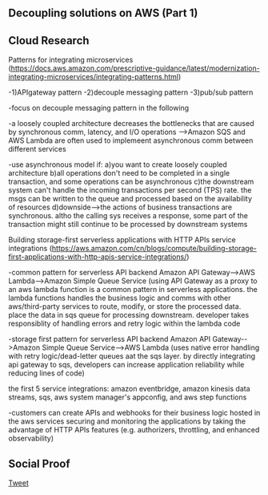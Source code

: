 ## Decoupling solutions on AWS (Part 1)

## Cloud Research

Patterns for integrating microservices (https://docs.aws.amazon.com/prescriptive-guidance/latest/modernization-integrating-microservices/integrating-patterns.html)

-1)APIgateway pattern
-2)decouple messaging pattern 
-3)pub/sub pattern 

-focus on decouple messaging pattern in the following 

-a loosely coupled architecture decreases the bottlenecks that are caused by synchronous comm, latency, and I/O operations
-->Amazon SQS and AWS Lambda are often used to implemeent asynchronous comm between different services 

-use asynchronous model if:
a)you want to create loosely coupled architecture 
b)all operations don't need to be completed in a single transaction, and some operations can be asynchronous 
c)the downstream system can't handle the incoming transactions per second (TPS) rate. the msgs can be written to the queue and processed based on the availability of resources 
d)downside-->the actions of business transactions are synchronous. altho the calling sys receives a response, some part of the transaction might still continue to be processed by downstream systems 


Building storage-first serverless applications with HTTP APIs service integrations (https://aws.amazon.com/cn/blogs/compute/building-storage-first-applications-with-http-apis-service-integrations/)

-common pattern for serverless API backend
Amazon API Gateway-->AWS Lambda-->Amazon Simple Queue Service 
(using API Gateway as a proxy to an aws lambda function is a common pattern in serverless applications. the lambda functions handles the business logic and comms with other aws/third-party services to route, modify, or store the processed data. place the data in sqs queue for processing downstream. developer takes responsiblity of handling errors and retry logic within the lambda code


-storage first pattern for serverless API backend 
Amazon API Gateway-->Amazon Simple Queue Service-->AWS Lambda 
(uses native error handling with retry logic/dead-letter queues aat the sqs layer. by directly integrating api gateway to sqs, developers can increase application reliability while reducing lines of code)

the first 5 service integrations: amazon eventbridge, amazon kinesis data streams, sqs, aws system manager's appconfig, and aws step functions 

-customers can create APIs and webhooks for their business logic hosted in the aws services
securing and monitoring the applications by taking the advantage of HTTP APIs features (e.g. authorizers, throttling, and enhanced observability)

## Social Proof

[Tweet](https://twitter.com/Sandy87163104/status/1626544098575261702)
